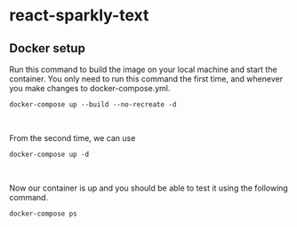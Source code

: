 # react-sparkly-text

## Docker setup

Run this command to build the image on your local machine and start the container. You only need to run this command the first time, and whenever you make changes to docker-compose.yml.

`docker-compose up --build --no-recreate -d`

<br />

From the second time, we can use

`docker-compose up -d`

<br />

Now our container is up and you should be able to test it using the following command.

`docker-compose ps`
